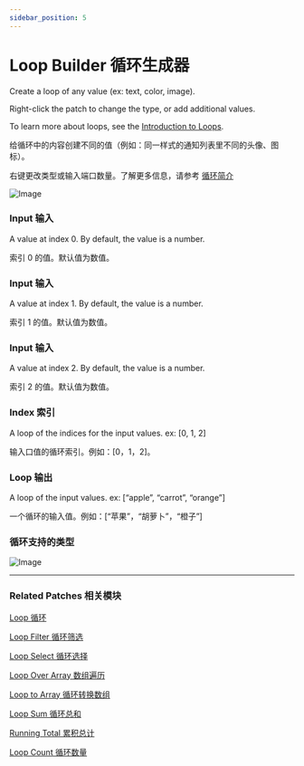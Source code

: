```yaml
---
sidebar_position: 5
---
```


# Loop Builder 循环生成器

Create a loop of any value (ex: text, color, image).

Right-click the patch to change the type, or add additional values.

To learn more about loops, see the [Introduction to Loops](./../Concepts/Loop.md).

给循环中的内容创建不同的值（例如：同一样式的通知列表里不同的头像、图标）。

右键更改类型或输入端口数量。了解更多信息，请参考 [循环简介](./../Concepts/Loop.md)

![Image](@site/static/img/docs/Loops/loop-builder.png)

### Input 输入

A value at index 0. By default, the value is a number.

索引 0 的值。默认值为数值。

### Input 输入

A value at index 1. By default, the value is a number.

索引 1 的值。默认值为数值。

### Input 输入

A value at index 2. By default, the value is a number.

索引 2 的值。默认值为数值。

### Index 索引

A loop of the indices for the input values. ex: [0, 1, 2]

输入口值的循环索引。例如：[0，1，2]。

### Loop 输出

A loop of the input values. ex: [“apple”, “carrot”, “orange”]

一个循环的输入值。例如：[“苹果”，“胡萝卜”，“橙子”]

### 循环支持的类型

![Image](@site/static/img/docs/Loops/loop-builder-item.png)

------

### Related Patches 相关模块

[Loop 循环](./Loop.md)

[Loop Filter 循环筛选](./Loop%20Filter.md)

[Loop Select 循环选择](./Loop%20Select.md)

[Loop Over Array 数组遍历](./Loop%20Over%20Array.md)

[Loop to Array 循环转换数组](./Loop%20to%20Array.md)

[Loop Sum 循环总和](./Loop%20Sum.md)

[Running Total 累积总计](./Running%20Total.md)

[Loop Count 循环数量](./Loop%20Count.md)

